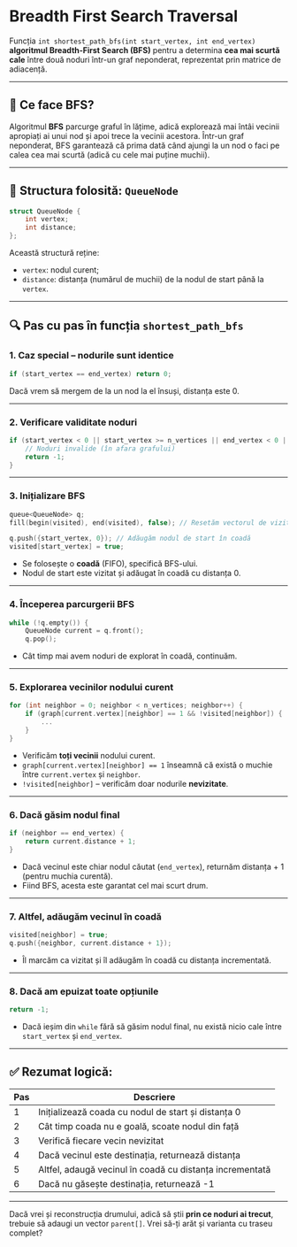 # Breadth First Search Traversal

Funcția `int shortest_path_bfs(int start_vertex, int end_vertex)` **algoritmul Breadth-First Search (BFS)** pentru a determina **cea mai scurtă cale** între două noduri într-un graf neponderat, reprezentat prin matrice de adiacență.

---

## 📘 Ce face BFS?

Algoritmul **BFS** parcurge graful în lățime, adică explorează mai întâi vecinii apropiați ai unui nod și apoi trece la vecinii acestora. Într-un graf neponderat, BFS garantează că prima dată când ajungi la un nod o faci pe calea cea mai scurtă (adică cu cele mai puține muchii).

---

## 📌 Structura folosită: `QueueNode`

```cpp
struct QueueNode {
    int vertex;
    int distance;
};
```

Această structură reține:

* `vertex`: nodul curent;
* `distance`: distanța (numărul de muchii) de la nodul de start până la `vertex`.

---

## 🔍 Pas cu pas în funcția `shortest_path_bfs`

### 1. **Caz special – nodurile sunt identice**

```cpp
if (start_vertex == end_vertex) return 0;
```

Dacă vrem să mergem de la un nod la el însuși, distanța este 0.

---

### 2. **Verificare validitate noduri**

```cpp
if (start_vertex < 0 || start_vertex >= n_vertices || end_vertex < 0 || end_vertex >= n_vertices) {
    // Noduri invalide (în afara grafului)
    return -1;
}
```

---

### 3. **Inițializare BFS**

```cpp
queue<QueueNode> q;
fill(begin(visited), end(visited), false); // Resetăm vectorul de vizite

q.push({start_vertex, 0}); // Adăugăm nodul de start în coadă
visited[start_vertex] = true;
```

* Se folosește o **coadă** (FIFO), specifică BFS-ului.
* Nodul de start este vizitat și adăugat în coadă cu distanța 0.

---

### 4. **Începerea parcurgerii BFS**

```cpp
while (!q.empty()) {
    QueueNode current = q.front();
    q.pop();
```

* Cât timp mai avem noduri de explorat în coadă, continuăm.

---

### 5. **Explorarea vecinilor nodului curent**

```cpp
for (int neighbor = 0; neighbor < n_vertices; neighbor++) {
    if (graph[current.vertex][neighbor] == 1 && !visited[neighbor]) {
        ...
    }
}
```

* Verificăm **toți vecinii** nodului curent.
* `graph[current.vertex][neighbor] == 1` înseamnă că există o muchie între `current.vertex` și `neighbor`.
* `!visited[neighbor]` – verificăm doar nodurile **nevizitate**.

---

### 6. **Dacă găsim nodul final**

```cpp
if (neighbor == end_vertex) {
    return current.distance + 1;
}
```

* Dacă vecinul este chiar nodul căutat (`end_vertex`), returnăm distanța + 1 (pentru muchia curentă).
* Fiind BFS, acesta este garantat cel mai scurt drum.

---

### 7. **Altfel, adăugăm vecinul în coadă**

```cpp
visited[neighbor] = true;
q.push({neighbor, current.distance + 1});
```

* Îl marcăm ca vizitat și îl adăugăm în coadă cu distanța incrementată.

---

### 8. **Dacă am epuizat toate opțiunile**

```cpp
return -1;
```

* Dacă ieșim din `while` fără să găsim nodul final, nu există nicio cale între `start_vertex` și `end_vertex`.

---

## ✅ Rezumat logică:

| Pas | Descriere                                                |
| --- | -------------------------------------------------------- |
| 1   | Inițializează coada cu nodul de start și distanța 0      |
| 2   | Cât timp coada nu e goală, scoate nodul din față         |
| 3   | Verifică fiecare vecin nevizitat                         |
| 4   | Dacă vecinul este destinația, returnează distanța        |
| 5   | Altfel, adaugă vecinul în coadă cu distanța incrementată |
| 6   | Dacă nu găsește destinația, returnează -1                |

---

Dacă vrei și reconstrucția drumului, adică să știi **prin ce noduri ai trecut**, trebuie să adaugi un vector `parent[]`. Vrei să-ți arăt și varianta cu traseu complet?
